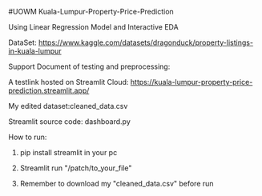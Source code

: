 #UOWM Kuala-Lumpur-Property-Price-Prediction

Using Linear Regression Model and Interactive EDA 

DataSet: https://www.kaggle.com/datasets/dragonduck/property-listings-in-kuala-lumpur

Support Document of testing and preprocessing: 

A testlink hosted on Streamlit Cloud: https://kuala-lumpur-property-price-prediction.streamlit.app/

My edited dataset:cleaned_data.csv 

Streamlit source code: dashboard.py

How to run:

1) pip install streamlit in your pc

2) Streamlit run "/patch/to_your_file"

3) Remember to download my "cleaned_data.csv" before run

   
